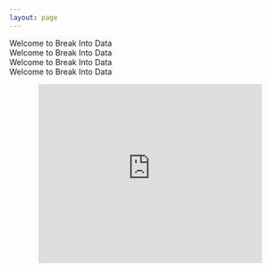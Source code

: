 ```yaml
---
layout: page
---
```


Welcome to Break Into Data  
Welcome to Break Into Data  
Welcome to Break Into Data  
Welcome to Break Into Data  

<div class="text-align: center">
    <iframe src="https://breakintodata.substack.com/embed" height="320" style="width: 400px; max-width: calc(100vw - 20px); margin: auto; display: block;" frameborder="0" scrolling="no"></iframe>
</div>